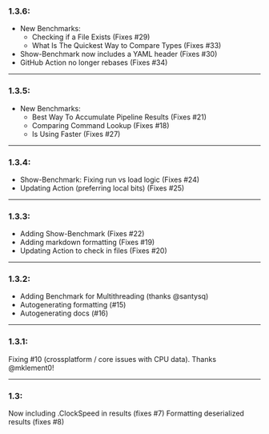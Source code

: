 ### 1.3.6:
* New Benchmarks:
    * Checking if a File Exists (Fixes #29)
    * What Is The Quickest Way to Compare Types (Fixes #33)
* Show-Benchmark now includes a YAML header (Fixes #30)
* GitHub Action no longer rebases (Fixes #34)

---

### 1.3.5:
* New Benchmarks:
  * Best Way To Accumulate Pipeline Results (Fixes #21)
  * Comparing Command Lookup (Fixes #18)
  * Is Using Faster (Fixes #27)  

---

### 1.3.4:
* Show-Benchmark: Fixing run vs load logic (Fixes #24)
* Updating Action (preferring local bits) (Fixes #25)

---

### 1.3.3:
* Adding Show-Benchmark (Fixes #22)
* Adding markdown formatting (Fixes #19)
* Updating Action to check in files (Fixes #20)

---

### 1.3.2:
* Adding Benchmark for Multithreading (thanks @santysq)
* Autogenerating formatting (#15)
* Autogenerating docs (#16)

---

### 1.3.1:
Fixing #10 (crossplatform / core issues with CPU data).   Thanks @mklement0!

---

### 1.3:
Now including .ClockSpeed in results (fixes #7)
Formatting deserialized results (fixes #8)


